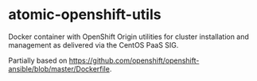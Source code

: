 # atomic-openshift-utils
Docker container with OpenShift Origin utilities for cluster installation and management as delivered via the CentOS PaaS SIG.

Partially based on https://github.com/openshift/openshift-ansible/blob/master/Dockerfile.

